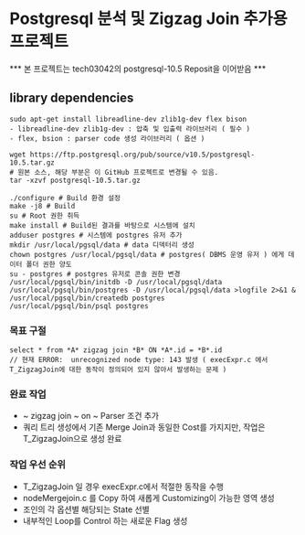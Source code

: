 # Postgresql 분석 및 Zigzag Join 추가용 프로젝트

*** 본 프로젝트는 tech03042의 postgresql-10.5 Reposit을 이어받음 ***


## library dependencies
```
sudo apt-get install libreadline-dev zlib1g-dev flex bison
- libreadline-dev zlib1g-dev : 압축 및 입출력 라이브러리 ( 필수 )
- flex, bsion : parser code 생성 라이브러리 ( 옵션 )

wget https://ftp.postgresql.org/pub/source/v10.5/postgresql-10.5.tar.gz
# 원본 소스, 해당 부분은 이 GitHub 프로젝트로 변경될 수 있음.
tar -xzvf postgresql-10.5.tar.gz

./configure # Build 환경 설정
make -j8 # Build
su # Root 권한 취득
make install # Build된 결과를 바탕으로 시스템에 설치
adduser postgres # 시스템에 postgres 유저 추가
mkdir /usr/local/pgsql/data # data 디덱터리 생성
chown postgres /usr/local/pgsql/data # postgres( DBMS 운영 유저 ) 에게 데이터 폴더 권한 양도
su - postgres # postgres 유저로 콘솔 권한 변경
/usr/local/pgsql/bin/initdb -D /usr/local/pgsql/data
/usr/local/pgsql/bin/postgres -D /usr/local/pgsql/data >logfile 2>&1 &
/usr/local/pgsql/bin/createdb postgres
/usr/local/pgsql/bin/psql postgres
```


### 목표 구절
```
select * from *A* zigzag join *B* ON *A*.id = *B*.id
// 현재 ERROR:  unrecognized node type: 143 발생 ( execExpr.c 에서 T_ZigzagJoin에 대한 동작이 정의되어 있지 않아서 발생하는 문제 )
```


### 완료 작업
- ~ zigzag join ~ on ~ Parser 조건 추가
- 쿼리 트리 생성에서 기존 Merge Join과 동일한 Cost를 가지지만, 작업은 T_ZigzagJoin으로 생성 완료


### 작업 우선 순위
- T_ZigzagJoin 일 경우 execExpr.c에서 적절한 동작을 수행
- nodeMergejoin.c 를 Copy 하여 새롭게 Customizing이 가능한 영역 생성
- 조인의 각 옵션별 해당되는 State 선별
- 내부적인 Loop를 Control 하는 새로운 Flag 생성
